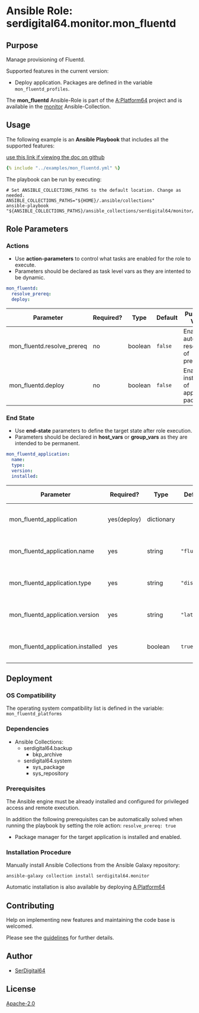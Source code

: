 # Ansible Role: serdigital64.monitor.mon_fluentd

## Purpose

Manage provisioning of Fluentd.

Supported features in the current version:

- Deploy application. Packages are defined in the variable `mon_fluentd_profiles`.

The **mon_fluentd** Ansible-Role is part of the [A:Platform64](https://github.com/serdigital64/aplatform64) project and is available in the [monitor](https://aplatform64.readthedocs.io/en/latest/collections/monitor) Ansible-Collection.

## Usage

The following example is an **Ansible Playbook** that includes all the supported features:

[use this link if viewing the doc on github](https://github.com/aplatform64/monitor/blob/main/playbooks/mon_fluentd.yml)

```yaml
{% include "../examples/mon_fluentd.yml" %}
```

The playbook can be run by executing:

```shell
# Set ANSIBLE_COLLECTIONS_PATHS to the default location. Change as needed.
ANSIBLE_COLLECTIONS_PATHS="${HOME}/.ansible/collections"
ansible-playbook "${ANSIBLE_COLLECTIONS_PATHS}/ansible_collections/serdigital64/monitor/playbooks/mon_fluentd.yml"
```

## Role Parameters

### Actions

- Use **action-parameters** to control what tasks are enabled for the role to execute.
- Parameters should be declared as task level vars as they are intented to be dynamic.

```yaml
mon_fluentd:
  resolve_prereq:
  deploy:
```

| Parameter                  | Required? | Type    | Default | Purpose / Value                             |
| -------------------------- | --------- | ------- | ------- | ------------------------------------------- |
| mon_fluentd.resolve_prereq | no        | boolean | `false` | Enable automatic resolution of prequisites  |
| mon_fluentd.deploy         | no        | boolean | `false` | Enable installation of application packages |

### End State

- Use **end-state** parameters to define the target state after role execution.
- Parameters should be declared in **host_vars** or **group_vars** as they are intended to be permanent.

```yaml
mon_fluentd_application:
  name:
  type:
  version:
  installed:
```

| Parameter                         | Required?   | Type       | Default     | Purpose / Value                    |
| --------------------------------- | ----------- | ---------- | ----------- | ---------------------------------- |
| mon_fluentd_application           | yes(deploy) | dictionary |             | Set application package end state  |
| mon_fluentd_application.name      | yes         | string     | `"fluentd"` | Select application package name    |
| mon_fluentd_application.type      | yes         | string     | `"distro"`  | Select application package type    |
| mon_fluentd_application.version   | yes         | string     | `"latest"`  | Select application package version |
| mon_fluentd_application.installed | yes         | boolean    | `true`      | Set application package end state  |

## Deployment

### OS Compatibility

The operating system compatibility list is defined in the variable: `mon_fluentd_platforms`

### Dependencies

- Ansible Collections:
  - serdigital64.backup
    - bkp_archive
  - serdigital64.system
    - sys_package
    - sys_repository

### Prerequisites

The Ansible engine must be already installed and configured for privileged access and remote execution.

In addition the following prerequisites can be automatically solved when running the playbook by setting the role action: `resolve_prereq: true`

- Package manager for the target application is installed and enabled.

### Installation Procedure

Manually install Ansible Collections from the Ansible Galaxy repository:

```shell
ansible-galaxy collection install serdigital64.monitor
```

Automatic installation is also available by deploying [A:Platform64](https://aplatform64.readthedocs.io/en/latest/#deployment)

## Contributing

Help on implementing new features and maintaining the code base is welcomed.

Please see the [guidelines](https://aplatform64.readthedocs.io/en/latest/contributing/CONTRIBUTING) for further details.

## Author

- [SerDigital64](https://serdigital64.github.io/)

## License

[Apache-2.0](https://www.apache.org/licenses/LICENSE-2.0.txt)

